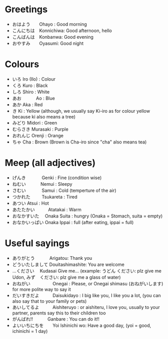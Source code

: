 # Greetings 
- おはよう　　Ohayo : Good morning 
- こんにちは　Konnichiwa: Good afternoon, hello
- こんばんは　Konbanwa: Good evening 
- おやすみ　　Oyasumi: Good night 

# Colours 
- いろ      Iro (Ilo) : Colour
- くろ      Kuro : Black
- しろ      Shiro : White 
- あお　　　 Ao : Blue
- あか      Aka : Red
- き        Ki : Yellow (although, we usually say Ki-iro as for colour yellow because ki also means a tree)
- みどり     Midori : Green
- むらさき   Murasaki : Purple 
- おれんじ   Orenji : Orange
- ちゃ      Cha : Brown (Brown is Cha-iro since "cha" also means tea) 

# Meep (all adjectives) 
- げんき　  　 　Genki : Fine (condition wise) 
- ねむい　   　　Nemui : Sleepy 
- さむい　  　 　Samui : Cold (temperture of the air) 
- つかれた 　  　Tsukareta : Tired 
- あつい         Atsui : Hot
- あたたかい　　　Atatakai : Warm
- おなかすいた　  Onaka Suita : hungry (Onaka = Stomach, suita = empty) 
- おなかいっぱい  Onaka Ippai : full (after eating, ippai = full)


# Useful sayings 
- ありがとう　  　　Arigatou: Thank you
- どういたしまして  Douitashimashite: You are welcome
- ...ください　    Kudasai Give me... (example:  うどん ください: plz give me Udon, みず　ください: plz give me a glass of water)
- おねがい　　　　　Onegai : Please, or Onegai shimasu (おねがいします) for more polite way to say it
- だいすきだよ　　　Daisukidayo : I big like you, I like you a lot, (you can also say that to your family or pets) 
- あいしてるよ　　　Aishiteruyo : or aishiteru, I love you, usually to your partner, parents say this to their children too
- がんばれ!!　　　 Ganbare : You can do it!! 
- よいいちにちを　　Yoi Ishinichi wo: Have a good day, (yoi = good, ichinichi = 1 day)
